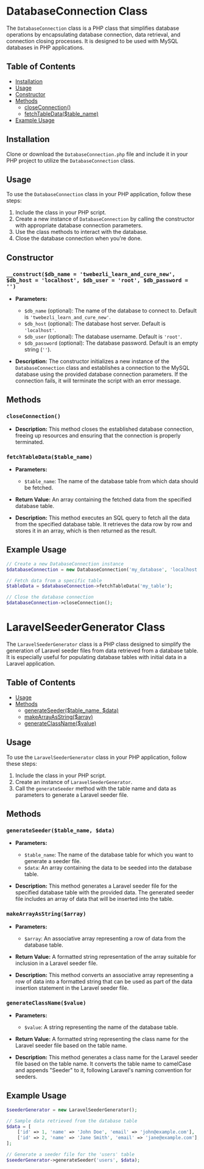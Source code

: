 # DatabaseConnection Class

The `DatabaseConnection` class is a PHP class that simplifies database operations by encapsulating database connection, data retrieval, and connection closing processes. It is designed to be used with MySQL databases in PHP applications.

## Table of Contents

- [Installation](#installation)
- [Usage](#usage)
- [Constructor](#constructor)
- [Methods](#methods)
  - [closeConnection()](#closeconnection)
  - [fetchTableData($table_name)](#fetchtabledatatablename)
- [Example Usage](#example-usage)

## Installation

Clone or download the `DatabaseConnection.php` file and include it in your PHP project to utilize the `DatabaseConnection` class.

## Usage

To use the `DatabaseConnection` class in your PHP application, follow these steps:

1. Include the class in your PHP script.
2. Create a new instance of `DatabaseConnection` by calling the constructor with appropriate database connection parameters.
3. Use the class methods to interact with the database.
4. Close the database connection when you're done.

## Constructor

### `__construct($db_name = 'twebezli_learn_and_cure_new', $db_host = 'localhost', $db_user = 'root', $db_password = '')`

- **Parameters:**
  - `$db_name` (optional): The name of the database to connect to. Default is `'twebezli_learn_and_cure_new'`.
  - `$db_host` (optional): The database host server. Default is `'localhost'`.
  - `$db_user` (optional): The database username. Default is `'root'`.
  - `$db_password` (optional): The database password. Default is an empty string (`''`).

- **Description:** The constructor initializes a new instance of the `DatabaseConnection` class and establishes a connection to the MySQL database using the provided database connection parameters. If the connection fails, it will terminate the script with an error message.

## Methods

### `closeConnection()`

- **Description:** This method closes the established database connection, freeing up resources and ensuring that the connection is properly terminated.

### `fetchTableData($table_name)`

- **Parameters:**
  - `$table_name`: The name of the database table from which data should be fetched.

- **Return Value:** An array containing the fetched data from the specified database table.

- **Description:** This method executes an SQL query to fetch all the data from the specified database table. It retrieves the data row by row and stores it in an array, which is then returned as the result.

## Example Usage

```php
// Create a new DatabaseConnection instance
$databaseConnection = new DatabaseConnection('my_database', 'localhost', 'my_user', 'my_password');

// Fetch data from a specific table
$tableData = $databaseConnection->fetchTableData('my_table');

// Close the database connection
$databaseConnection->closeConnection();
```



# LaravelSeederGenerator Class

The `LaravelSeederGenerator` class is a PHP class designed to simplify the generation of Laravel seeder files from data retrieved from a database table. It is especially useful for populating database tables with initial data in a Laravel application.

## Table of Contents

- [Usage](#usage)
- [Methods](#methods)
  - [generateSeeder($table_name, $data)](#generateseedertable_name-data)
  - [makeArrayAsString($array)](#makearrayasstringarray)
  - [generateClassName($value)](#generateclassnamevalue)

## Usage

To use the `LaravelSeederGenerator` class in your PHP application, follow these steps:

1. Include the class in your PHP script.
2. Create an instance of `LaravelSeederGenerator`.
3. Call the `generateSeeder` method with the table name and data as parameters to generate a Laravel seeder file.

## Methods

### `generateSeeder($table_name, $data)`

- **Parameters:**
  - `$table_name`: The name of the database table for which you want to generate a seeder file.
  - `$data`: An array containing the data to be seeded into the database table.

- **Description:** This method generates a Laravel seeder file for the specified database table with the provided data. The generated seeder file includes an array of data that will be inserted into the table.

### `makeArrayAsString($array)`

- **Parameters:**
  - `$array`: An associative array representing a row of data from the database table.

- **Return Value:** A formatted string representation of the array suitable for inclusion in a Laravel seeder file.

- **Description:** This method converts an associative array representing a row of data into a formatted string that can be used as part of the data insertion statement in the Laravel seeder file.

### `generateClassName($value)`

- **Parameters:**
  - `$value`: A string representing the name of the database table.

- **Return Value:** A formatted string representing the class name for the Laravel seeder file based on the table name.

- **Description:** This method generates a class name for the Laravel seeder file based on the table name. It converts the table name to camelCase and appends "Seeder" to it, following Laravel's naming convention for seeders.

## Example Usage

```php
$seederGenerator = new LaravelSeederGenerator();

// Sample data retrieved from the database table
$data = [
    ['id' => 1, 'name' => 'John Doe', 'email' => 'john@example.com'],
    ['id' => 2, 'name' => 'Jane Smith', 'email' => 'jane@example.com'],
];

// Generate a seeder file for the 'users' table
$seederGenerator->generateSeeder('users', $data);
